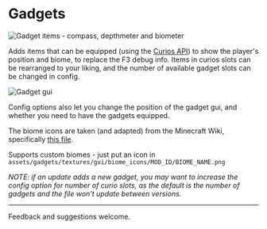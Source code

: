 # Gadgets #

![Gadget items - compass, depthmeter and biometer]( https://i.imgur.com/ZnmzrYU.png "Gadget items - the personal compass, the depthmeter and the biometer")

Adds items that can be equipped (using the [Curios API](https://www.curseforge.com/minecraft/mc-mods/curios)) to show the player's position and biome, to replace the F3 debug info. 
Items in curios slots can be rearranged to your liking, and the number of available gadget slots can be changed in config.

![Gadget gui](https://i.imgur.com/JzOSQFh.png "Gadget information")

Config options also let you change the position of the gadget gui, and whether you need to have the gadgets equipped.

The biome icons are taken (and adapted) from the Minecraft Wiki, specifically [this file](https://gamepedia.cursecdn.com/minecraft_gamepedia/5/59/BiomeCSS.png).

Supports custom biomes - just put an icon in `assets/gadgets/textures/gui/biome_icons/MOD_ID/BIOME_NAME.png`

*NOTE: if an update adds a new gadget, you may want to increase the config option for number of curio slots, as the default is the number of gadgets and the file won't update between versions.*

***

Feedback and suggestions welcome.